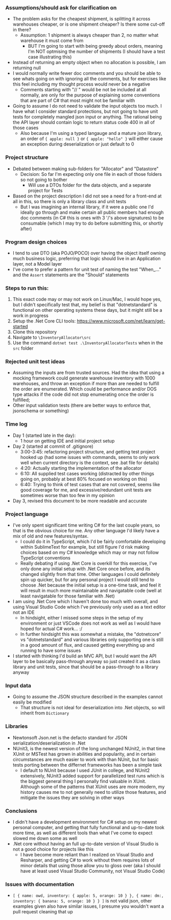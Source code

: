 ### Assumptions/should ask for clarification on
* The problem asks for the cheapest shipment, is splitting it across warehouses cheaper, or is one shipment cheaper?  Is there some cut-off in there?
  * Assumption: 1 shipment is always cheaper than 2, no matter what warehouse it must come from
    * BUT I'm going to start with being greedy about orders, meaning I'm NOT optmising the number of shipments (I should have a test case illustrating this)
* Instead of returning an empty object when no allocation is possible, I am returning null
* I would normally write fewer doc comments and you should be able to see whats going on with ignoring all the comments, but for exercises like this feel including my thought process would never be a negative
  * Comments starting with "// <comment for reviewers only:> " would be not be included at all normally, are only for the purpose of explaining some conventions that are part of C# that most might not be familiar with
* Going to assume I do not need to validate the input objects too much.  I have what I consider standard protections, but not going to have unit tests for completely mangled json input or anything.  The rational being the API layer should contain logic to return status code 400 in all of those cases
  * Also because I'm using a typed langauge and a mature json library, an order of `{ apple: null }` or `{ apple: "hello" }` will either cause an exception during deserialization or just default to 0



### Project structure
* Debated between making sub-folders for "Allocator" and "Datastore"
  * Decision: So far I'm expecting only one file in each of those folders so not going to bother
    * Will use a DTOs folder for the data objects, and a separate project for Tests
* Based on the project description I did not see a need for a front-end at all in this, so there is only a library class and unit tests
  * But I was imagining an internal library, if it were a public one I'd ideally go through and make certain all public members had enough doc comments (in C# this is ones with 3 '/'s above signatures) to be consumable (which I may try to do before submitting this, or shortly after)


### Program design choices
* I tend to use DTO (aka POJO/POCO) over having the object itself owning much business logic, preferring that logic should live in an Application layer, not a Model layer
* I've come to prefer a pattern for unit test of naming the test "When_..." and the `Assert` statements are the "Should" statements


### Steps to run this:
1. This exact code may or may not work on Linux/Mac, I would hope yes, but I didn't specifically test that, my belief is that "dotnetstandard" is functional on other operating systems these days, but it might still be a work in progress
1. Setup the .Net Core CLI tools: https://www.microsoft.com/net/learn/get-started
1. Clone this repository
1. Navigate to `\InventoryAllocator\src`
1. Use the command `dotnet test .\InventoryAllocatorTests` when in the `src` folder



### Rejected unit test ideas
* Assuming the inputs are from trusted sources.  Had the idea that using a mocking framework could generate warehouse inventory with 1000 warehouses, and throw an exception if more than are needed to fulfill the order are enumerated. Which could be performance and/or DOS type attacks if the code did not stop enumerating once the order is fulfilled;
* Other input validation tests (there are better ways to enforce that, jsonschema or something)


### Time log
* Day 1 (started late in the day):
  * 1 hour on getting IDE and initial project setup
* Day 2 (started at commit of .gitignore)
  * 3:00-3:45: refactoring project structure, and getting test project hooked up (had some issues with commands, seems to only work well when current directory is the context, see .bat file for details)
  * 4:20: Actually starting the implementation of the allocator
  * 6:10: All supplied test cases working (distracted by other things going on, probably at best 80% focused on working on this)
  * 6:40: Trying to think of test cases that are not covered, seems like good coverage for me, and excessive/redundant unit tests are sometimes worse than too few in my opinion
* Day 3, revised this document to be more readable and accurate



### Project language
* I've only spent significant time writing C# for the last couple years, so that is the obvious choice for me.  Any other language I'd likely have a mix of old and new features/syntax.
  * I could do it in TypeScript, which I'd be fairly comfortable developing within SublimeText for example, but still figure I'd risk making choices based on my C# knowledge which may or may not follow TypeScript conventions
  * Really debating if using .Net Core is overkill for this exercise, I've only done any initial setup with .Net Core once before, and its changed slightly from that time.  Other languages I could definitely spin up quicker, but for any personal project I would still tend to choose .Net because the initial setup is a one-time task, and feel it will result in much more maintainable and navigatable code (well at least navigatable for those familiar with .Net)
* I am using .Net Core which I haven't done too much with overall, and using Visual Studio Code which I've previously only used as a text editor not an IDE
  * In hindsight, either I missed some steps in the setup of my environment or just VSCode does not work as well as I would have hoped for actual C# work... :/
  * In further hindsight this was somewhat a mistake, the "dotnetcore" vs "dotnetstandard" and various libraries only supporting one is still in a good amount of flux, and caused getting everything up and running to have some issues
* I started with thinking I'd build an MVC API, but I would want the API layer to be basically pass-through anyway so just created it as a class library and unit tests, since that should be a pass-through to a library anyway


### Input data
* Going to assume the JSON structure described in the examples cannot easily be modified
  * That structure is not ideal for deserialization into .Net objects, so will inherit from `Dictionary`


### Libraries
* Newtonsoft Json.net is the defacto standard for JSON serialization/deserialization in .Net
* NUnit3, is the newest version of the long unchanged NUnit2, in that time XUnit or MSTest has grown in abilities and popularity, and in certain circumstances are much easier to work with than NUnit, but for basic tests porting between the differnet frameworks has been a simple task
  * I default to NUnit because I used JUnit in college, and NUnit2 extensively, NUnit3 added support for parallelized test runs which is the biggest general thing I personally find valuable in XUnit.  Although some of the patterns that XUnit uses are more modern, my history causes me to not generally need to utilize those features, and mitigate the issues they are solving in other ways


### Conclusions
* I didn't have a development environment for C# setup on my newest personal computer, and getting that fully functional and up-to-date took more time, as well as different tools than what I've come to expect slowed me down some as well
* .Net core without having an full up-to-date version of Visual Studio is not a good choice for projects like this
  * I have become more reliant than I realized on Visual Studio and Resharper, and getting C# to work without them requires lots of minor details that using those allow you to gloss over (aka I should have at least used Visual Studio Community, not Visual Studio Code)


### Issues with documentation
* `[ { name: owd, inventory: { apple: 5, orange: 10 } }, { name: dm:, inventory: { banana: 5, orange: 10 } } ]` is not valid json, other examples given also have similar issues, I presume you wouldn't want a pull request cleaning that up
